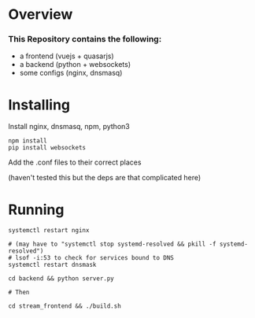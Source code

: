 # Overview

### This Repository contains the following:

- a frontend (vuejs + quasarjs)
- a backend (python + websockets)
- some configs (nginx, dnsmasq)

# Installing

Install nginx, dnsmasq, npm, python3

    npm install
    pip install websockets

Add the .conf files to their correct places

(haven't tested this but the deps are that complicated here)

# Running

    systemctl restart nginx

    # (may have to "systemctl stop systemd-resolved && pkill -f systemd-resolved")
    # lsof -i:53 to check for services bound to DNS
    systemctl restart dnsmask

    cd backend && python server.py

    # Then

    cd stream_frontend && ./build.sh